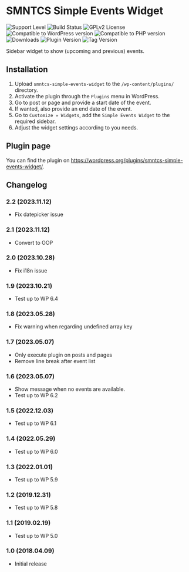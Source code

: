 # SMNTCS Simple Events Widget

![Support Level](https://img.shields.io/badge/support-active-green.svg)
![Build Status](https://github.com/nielslange/smntcs-simple-events-widget/actions/workflows/test.yml/badge.svg)
![GPLv2 License](https://img.shields.io/github/license/nielslange/smntcs-simple-events-widget.svg)
![Compatible to WordPress version](https://plugintests.com/plugins/smntcs-simple-events-widget/wp-badge.svg)
![Compatible to PHP version](https://plugintests.com/plugins/smntcs-simple-events-widget/php-badge.svg)
![Downloads](https://img.shields.io/wordpress/plugin/dt/smntcs-simple-events-widget.svg)
![Plugin Version](https://img.shields.io/wordpress/plugin/v/smntcs-simple-events-widget.svg)
![Tag Version](https://img.shields.io/github/tag/nielslange/smntcs-simple-events-widget.svg)

Sidebar widget to show (upcoming and previous) events.

## Installation

1. Upload `smntcs-simple-events-widget` to the `/wp-content/plugins/` directory.
2. Activate the plugin through the `Plugins` menu in WordPress.
3. Go to post or page and provide a start date of the event.
4. If wanted, also provide an end date of the event.
5. Go to `Customize » Widgets`, add the `Simple Events Widget` to the required sidebar.
6. Adjust the widget settings according to you needs.

## Plugin page

You can find the plugin on https://wordpress.org/plugins/smntcs-simple-events-widget/.

## Changelog

### 2.2 (2023.11.12)

- Fix datepicker issue

### 2.1 (2023.11.12)

- Convert to OOP

### 2.0 (2023.10.28)

- Fix i18n issue

### 1.9 (2023.10.21)

- Test up to WP 6.4

### 1.8 (2023.05.28)

- Fix warning when regarding undefined array key

### 1.7 (2023.05.07)

- Only execute plugin on posts and pages
- Remove line break after event list

### 1.6 (2023.05.07)

- Show message when no events are available.
- Test up to WP 6.2

### 1.5 (2022.12.03)

- Test up to WP 6.1

### 1.4 (2022.05.29)

- Test up to WP 6.0

### 1.3 (2022.01.01)

- Test up to WP 5.9

### 1.2 (2019.12.31)

- Test up to WP 5.8

### 1.1 (2019.02.19)

- Test up to WP 5.0

### 1.0 (2018.04.09)

- Initial release
